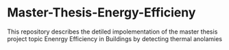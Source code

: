 # Master-Thesis-Energy-Efficieny

This repository describes the detiled impolementation of the master thesis project topic Enenrgy Efficiency in Buildings by detecting thermal anolamies
